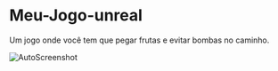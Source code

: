 # Meu-Jogo-unreal
 Um jogo onde você tem que pegar frutas e evitar bombas no caminho.

![AutoScreenshot](https://github.com/Lucas-Henrique1/Meu-Jogo-Unreal/assets/84040222/c7e230b6-fc42-417b-b32e-c80b3979c594)
